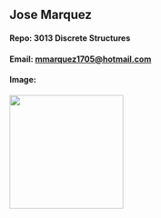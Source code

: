 ## Jose Marquez

#### Repo: 3013 Discrete Structures

#### Email: mmarquez1705@hotmail.com

#### Image:

<img src="![Joseimg](https://github.com/user-attachments/assets/87af0362-0877-4b7c-8afe-ad3aa21ddc14)
" width="200">
